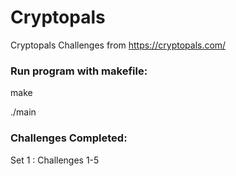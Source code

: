 # Cryptopals
 Cryptopals Challenges from https://cryptopals.com/

### Run program with makefile:

make

./main

### Challenges Completed:
Set 1 : Challenges 1-5
